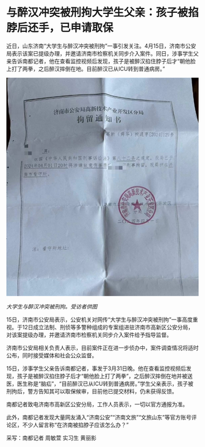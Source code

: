 # 与醉汉冲突被刑拘大学生父亲：孩子被掐脖后还手，已申请取保

近日，山东济南“大学生与醉汉冲突被刑拘”一事引发关注。4月15日，济南市公安局表示该案已提级办理，并邀请济南市检察机关同步介入案件。同日，涉事学生父亲告诉南都记者，他在查看监控视频后发现，孩子是被醉汉掐住脖子后才“朝他脸上打了两拳，之后醉汉摔倒在地。目前醉汉已从ICU转到普通病房。”

![c55da6a5b4994398b46b561dc1fe478f.jpg](https://raw.githubusercontent.com/qqhsx/qqnews_image/main/2024/04/15/与醉汉冲突被刑拘大学生父亲：孩子被掐脖后还手，已申请取保/c55da6a5b4994398b46b561dc1fe478f.jpg)

_大学生与醉汉冲突被刑拘。受访者供图_

15日，济南市公安局表示，公安机关对网传“大学生与醉汉冲突被刑拘”一事高度重视。于12日成立法制、刑侦等多警种组成的专案组进驻济南市高新区公安分局，对该案提级办理，并邀请济南市检察机关同步介入案件给予指导监督。

济南市公安局相关负责人表示，目前案件正在进一步侦办中，案件调查情况将适时公布，同时接受媒体和社会公众监督。

15日，涉事学生父亲告诉南都记者，事发于3月31日晚。他在查看监控视频后发现，孩子是被醉汉掐住脖子后才“朝他脸上打了两拳”，之后醉汉摔倒在地并被送医，医生称是“脑疝”，“目前醉汉已从ICU转到普通病房。”学生父亲表示，孩子被刑拘后，警方告知其可以取保候审，目前他已提交材料，仍未获得反馈。

南都记者致电济南市高新区公安分局，工作人员表示，一切以官方通报为准。

此外，南都记者发现大量网友涌入“济南公安”“济南文旅”“文旅山东”等官方账号评论区，不少人留言称“在济南被掐脖子应该怎么办？”

采写：南都记者 周敏萱 实习生 黄丽影

